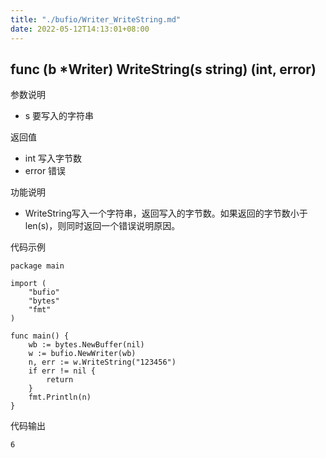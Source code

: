 ```yaml
---
title: "./bufio/Writer_WriteString.md"
date: 2022-05-12T14:13:01+08:00
---
```

## func (b *Writer) WriteString(s string) (int, error)

参数说明

- s 要写入的字符串

返回值

- int 写入字节数
- error 错误

功能说明

- WriteString写入一个字符串，返回写入的字节数。如果返回的字节数小于len(s)，则同时返回一个错误说明原因。

代码示例

	package main

	import (
		"bufio"
		"bytes"
		"fmt"
	)

	func main() {
		wb := bytes.NewBuffer(nil)
		w := bufio.NewWriter(wb)
		n, err := w.WriteString("123456")
		if err != nil {
			return
		}
		fmt.Println(n)
	}

代码输出

	6

	
